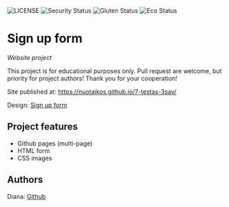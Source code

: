 ![LICENSE](https://img.shields.io/badge/license-MIT-blue.svg?style=flat-square)
![Security Status](https://img.shields.io/security-headers?label=Security&url=https%3A%2F%2Fgithub.com&style=flat-square)
![Gluten Status](https://img.shields.io/badge/Gluten-Free-green.svg)
![Eco Status](https://img.shields.io/badge/ECO-Friendly-green.svg)

# Sign up form

_Website project_

This project is for educational purposes only. Pull request are welcome, but priority for project authors! Thank you for your cooperation!

Site published at: https://nuotaikos.github.io/7-testas-3sav/  

Design: [Sign up form](https://dribbble.com/shots/2290406-Sign-up-form)

## Project features

-  Github pages (multi-page)
-  HTML form
-  CSS images

## Authors

Diana: [Github](https://github.com/Nuotaikos)